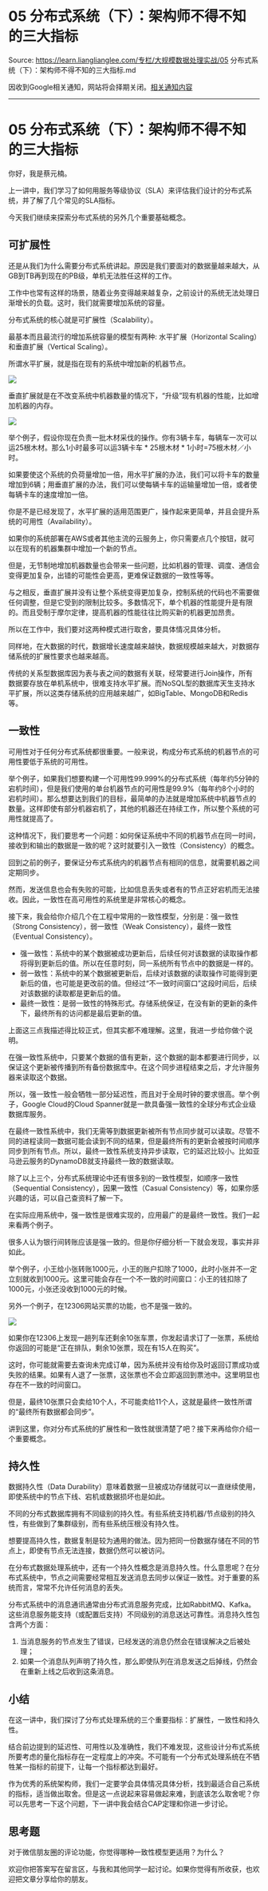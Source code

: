 # 05 分布式系统（下）：架构师不得不知的三大指标 

Source: https://learn.lianglianglee.com/专栏/大规模数据处理实战/05 分布式系统（下）：架构师不得不知的三大指标.md

因收到Google相关通知，网站将会择期关闭。[相关通知内容](https://lumendatabase.org/notices/44265620)

---

# 05 分布式系统（下）：架构师不得不知的三大指标

你好，我是蔡元楠。

上一讲中，我们学习了如何用服务等级协议（SLA）来评估我们设计的分布式系统，并了解了几个常见的SLA指标。

今天我们继续来探索分布式系统的另外几个重要基础概念。

## 可扩展性

还是从我们为什么需要分布式系统讲起。原因是我们要面对的数据量越来越大，从GB到TB再到现在的PB级，单机无法胜任这样的工作。

工作中也常有这样的场景，随着业务变得越来越复杂，之前设计的系统无法处理日渐增长的负载。这时，我们就需要增加系统的容量。

分布式系统的核心就是可扩展性（Scalability）。

最基本而且最流行的增加系统容量的模型有两种: 水平扩展（Horizontal Scaling）和垂直扩展（Vertical Scaling）。

所谓水平扩展，就是指在现有的系统中增加新的机器节点。

![](assets/18340dfd9fae4ed18618effadde16e12.jpg)

垂直扩展就是在不改变系统中机器数量的情况下，“升级”现有机器的性能，比如增加机器的内存。

![](assets/bcc577836b6848e4b2784654c852e5af.jpg)

举个例子，假设你现在负责一批木材采伐的操作。你有3辆卡车，每辆车一次可以运25根木材。那么1小时最多可以运3辆卡车 \* 25根木材 \* 1小时=75根木材／小时。

如果要使这个系统的负荷量增加一倍，用水平扩展的办法，我们可以将卡车的数量增加到6辆；用垂直扩展的办法，我们可以使每辆卡车的运输量增加一倍，或者使每辆卡车的速度增加一倍。

你是不是已经发现了，水平扩展的适用范围更广，操作起来更简单，并且会提升系统的可用性（Availability）。

如果你的系统部署在AWS或者其他主流的云服务上，你只需要点几个按钮，就可以在现有的机器集群中增加一个新的节点。

但是，无节制地增加机器数量也会带来一些问题，比如机器的管理、调度、通信会变得更加复杂，出错的可能性会更高，更难保证数据的一致性等等。

与之相反，垂直扩展并没有让整个系统变得更加复杂，控制系统的代码也不需要做任何调整，但是它受到的限制比较多。多数情况下，单个机器的性能提升是有限的。而且受制于摩尔定律，提高机器的性能往往比购买新的机器更加昂贵。

所以在工作中，我们要对这两种模式进行取舍，要具体情况具体分析。

同样地，在大数据的时代，数据增长速度越来越快，数据规模越来越大，对数据存储系统的扩展性要求也越来越高。

传统的关系型数据库因为表与表之间的数据有关联，经常要进行Join操作，所有数据要存放在单机系统中，很难支持水平扩展。而NoSQL型的数据库天生支持水平扩展，所以这类存储系统的应用越来越广，如BigTable、MongoDB和Redis等。

## 一致性

可用性对于任何分布式系统都很重要。一般来说，构成分布式系统的机器节点的可用性要低于系统的可用性。

举个例子，如果我们想要构建一个可用性99.999%的分布式系统（每年约5分钟的宕机时间），但是我们使用的单台机器节点的可用性是99.9%（每年约8个小时的宕机时间）。那么想要达到我们的目标，最简单的办法就是增加系统中机器节点的数量。这样即使有部分机器宕机了，其他的机器还在持续工作，所以整个系统的可用性就提高了。

这种情况下，我们要思考一个问题：如何保证系统中不同的机器节点在同一时间，接收到和输出的数据是一致的呢？这时就要引入一致性（Consistency）的概念。

回到之前的例子，要保证分布式系统内的机器节点有相同的信息，就需要机器之间定期同步。

然而，发送信息也会有失败的可能，比如信息丢失或者有的节点正好宕机而无法接收。因此，一致性在高可用性的系统里是非常核心的概念。

接下来，我会给你介绍几个在工程中常用的一致性模型，分别是：强一致性（Strong Consistency），弱一致性（Weak Consistency），最终一致性（Eventual Consistency）。

* 强一致性：系统中的某个数据被成功更新后，后续任何对该数据的读取操作都将得到更新后的值。所以在任意时刻，同一系统所有节点中的数据是一样的。
* 弱一致性：系统中的某个数据被更新后，后续对该数据的读取操作可能得到更新后的值，也可能是更改前的值。但经过“不一致时间窗口”这段时间后，后续对该数据的读取都是更新后的值。
* 最终一致性：是弱一致性的特殊形式。存储系统保证，在没有新的更新的条件下，最终所有的访问都是最后更新的值。

上面这三点我描述得比较正式，但其实都不难理解。这里，我进一步给你做个说明。

在强一致性系统中，只要某个数据的值有更新，这个数据的副本都要进行同步，以保证这个更新被传播到所有备份数据库中。在这个同步进程结束之后，才允许服务器来读取这个数据。

所以，强一致性一般会牺牲一部分延迟性，而且对于全局时钟的要求很高。举个例子，Google Cloud的Cloud Spanner就是一款具备强一致性的全球分布式企业级数据库服务。

在最终一致性系统中，我们无需等到数据更新被所有节点同步就可以读取。尽管不同的进程读同一数据可能会读到不同的结果，但是最终所有的更新会被按时间顺序同步到所有节点。所以，最终一致性系统支持异步读取，它的延迟比较小。比如亚马逊云服务的DynamoDB就支持最终一致的数据读取。

除了以上三个，分布式系统理论中还有很多别的一致性模型，如顺序一致性（Sequential Consistency），因果一致性（Casual Consistency）等，如果你感兴趣的话，可以自己查资料了解一下。

在实际应用系统中，强一致性是很难实现的，应用最广的是最终一致性。我们一起来看两个例子。

很多人认为银行间转账应该是强一致的。但是你仔细分析一下就会发现，事实并非如此。

举个例子，小王给小张转账1000元，小王的账户扣除了1000，此时小张并不一定立刻就收到1000元。这里可能会存在一个不一致的时间窗口：小王的钱扣除了1000元，小张还没收到1000元的时候。

另外一个例子，在12306网站买票的功能，也不是强一致的。

![](assets/c616e68b27844ba58397e853f0ac9853.jpg)

如果你在12306上发现一趟列车还剩余10张车票，你发起请求订了一张票，系统给你返回的可能是“正在排队，剩余10张票，现在有15人在购买”。

这时，你可能就需要去查询未完成订单，因为系统并没有给你及时返回订票成功或失败的结果。如果有人退了一张票，这张票也不会立即返回到票池中。这里明显也存在不一致的时间窗口。

但是，最终10张票只会卖给10个人，不可能卖给11个人，这就是最终一致性所谓的“最终所有数据都会同步”。

讲到这里，你对分布式系统的扩展性和一致性就很清楚了吧？接下来再给你介绍一个重要概念。

## 持久性

数据持久性（Data Durability）意味着数据一旦被成功存储就可以一直继续使用，即使系统中的节点下线、宕机或数据损坏也是如此。

不同的分布式数据库拥有不同级别的持久性。有些系统支持机器/节点级别的持久性，有些做到了集群级别，而有些系统压根没有持久性。

想要提高持久性，数据复制是较为通用的做法。因为把同一份数据存储在不同的节点上，即使有节点无法连接，数据仍然可以被访问。

在分布式数据处理系统中，还有一个持久性概念是消息持久性。什么意思呢？在分布式系统中，节点之间需要经常相互发送消息去同步以保证一致性。对于重要的系统而言，常常不允许任何消息的丢失。

分布式系统中的消息通讯通常由分布式消息服务完成，比如RabbitMQ、Kafka。这些消息服务能支持（或配置后支持）不同级别的消息送达可靠性。消息持久性包含两个方面：

1. 当消息服务的节点发生了错误，已经发送的消息仍然会在错误解决之后被处理；
2. 如果一个消息队列声明了持久性，那么即使队列在消息发送之后掉线，仍然会在重新上线之后收到这条消息。

## 小结

在这一讲中，我们探讨了分布式处理系统的三个重要指标：扩展性，一致性和持久性。

结合前边提到的延迟性、可用性以及准确性，我们不难发现，这些设计分布式系统所要考虑的量化指标存在一定程度上的冲突。不可能有一个分布式处理系统在不牺牲某一指标的前提下，让每一个指标都达到最好。

作为优秀的系统架构师，我们一定要学会具体情况具体分析，找到最适合自己系统的指标，适当做出取舍。但是这一点说起来容易做起来难，到底该怎么取舍呢？你可以先思考一下这个问题，下一讲中我会结合CAP定理和你进一步讨论。

## 思考题

对于微信朋友圈的评论功能，你觉得哪种一致性模型更适用？为什么？

欢迎你把答案写在留言区，与我和其他同学一起讨论。如果你觉得有所收获，也欢迎把文章分享给你的朋友。